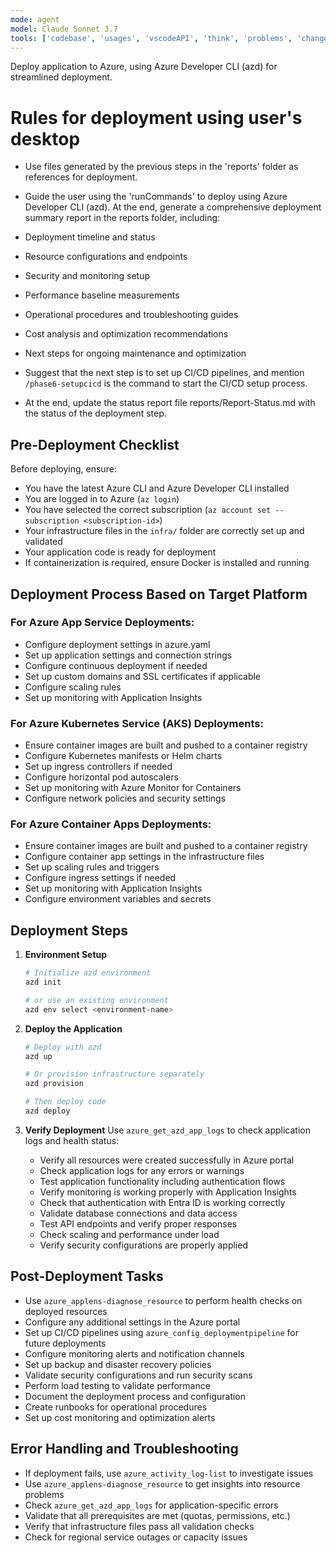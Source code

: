 ```yaml
---
mode: agent
model: Claude Sonnet 3.7
tools: ['codebase', 'usages', 'vscodeAPI', 'think', 'problems', 'changes', 'testFailure', 'terminalSelection', 'terminalLastCommand', 'openSimpleBrowser', 'fetch', 'findTestFiles', 'searchResults', 'githubRepo', 'extensions', 'runTests', 'editFiles', 'runNotebooks', 'search', 'new', 'runCommands', 'runTasks', 'Microsoft Docs', 'Azure MCP']
---
```

Deploy application to Azure, using Azure Developer CLI (azd) for streamlined deployment. 

# Rules for deployment using user's desktop

- Use files generated by the previous steps in the 'reports' folder as references for deployment.
- Guide the user using the 'runCommands' to deploy using Azure Developer CLI (azd).
At the end, generate a comprehensive deployment summary report in the reports folder, including:
- Deployment timeline and status
- Resource configurations and endpoints
- Security and monitoring setup
- Performance baseline measurements
- Operational procedures and troubleshooting guides
- Cost analysis and optimization recommendations
- Next steps for ongoing maintenance and optimization

- Suggest that the next step is to set up CI/CD pipelines, and mention `/phase6-setupcicd` is the command to start the CI/CD setup process.
- At the end, update the status report file reports/Report-Status.md with the status of the deployment step.

## Pre-Deployment Checklist

Before deploying, ensure:
- You have the latest Azure CLI and Azure Developer CLI installed
- You are logged in to Azure (`az login`)
- You have selected the correct subscription (`az account set --subscription <subscription-id>`)
- Your infrastructure files in the `infra/` folder are correctly set up and validated
- Your application code is ready for deployment
- If containerization is required, ensure Docker is installed and running

## Deployment Process Based on Target Platform

### For Azure App Service Deployments:
- Configure deployment settings in azure.yaml
- Set up application settings and connection strings
- Configure continuous deployment if needed
- Set up custom domains and SSL certificates if applicable
- Configure scaling rules
- Set up monitoring with Application Insights

### For Azure Kubernetes Service (AKS) Deployments:
- Ensure container images are built and pushed to a container registry
- Configure Kubernetes manifests or Helm charts
- Set up ingress controllers if needed
- Configure horizontal pod autoscalers
- Set up monitoring with Azure Monitor for Containers
- Configure network policies and security settings

### For Azure Container Apps Deployments:
- Ensure container images are built and pushed to a container registry
- Configure container app settings in the infrastructure files
- Set up scaling rules and triggers
- Configure ingress settings if needed
- Set up monitoring with Application Insights
- Configure environment variables and secrets

## Deployment Steps

1. **Environment Setup**
   ```bash
   # Initialize azd environment
   azd init

   # or use an existing environment
   azd env select <environment-name>
   ```

2. **Deploy the Application**
   ```bash
   # Deploy with azd
   azd up
   
   # Or provision infrastructure separately
   azd provision
   
   # Then deploy code
   azd deploy
   ```

3. **Verify Deployment**
   Use `azure_get_azd_app_logs` to check application logs and health status:
   - Verify all resources were created successfully in Azure portal
   - Check application logs for any errors or warnings
   - Test application functionality including authentication flows
   - Verify monitoring is working properly with Application Insights
   - Check that authentication with Entra ID is working correctly
   - Validate database connections and data access
   - Test API endpoints and verify proper responses
   - Check scaling and performance under load
   - Verify security configurations are properly applied

## Post-Deployment Tasks

- Use `azure_applens-diagnose_resource` to perform health checks on deployed resources
- Configure any additional settings in the Azure portal
- Set up CI/CD pipelines using `azure_config_deploymentpipeline` for future deployments
- Configure monitoring alerts and notification channels
- Set up backup and disaster recovery policies
- Validate security configurations and run security scans
- Perform load testing to validate performance
- Document the deployment process and configuration
- Create runbooks for operational procedures
- Set up cost monitoring and optimization alerts

## Error Handling and Troubleshooting

- If deployment fails, use `azure_activity_log-list` to investigate issues
- Use `azure_applens-diagnose_resource` to get insights into resource problems
- Check `azure_get_azd_app_logs` for application-specific errors
- Validate that all prerequisites are met (quotas, permissions, etc.)
- Verify that infrastructure files pass all validation checks
- Check for regional service outages or capacity issues
